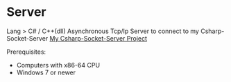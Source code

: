# Server
Lang > C# / C++(dll)
Asynchronous Tcp/Ip Server to connect to my Csharp-Socket-Server
<a href="https://github.com/hwkim-dev/Csharp-Socket-Server">My Csharp-Socket-Server Project</a>


Prerequisites:
<ul>
<li>Computers with x86-64 CPU</li>
<li>Windows 7 or newer</li>
</ul>
